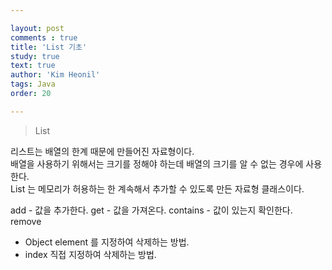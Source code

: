 ```yaml
---

layout: post
comments : true
title: 'List 기초'
study: true
text: true
author: 'Kim Heonil'
tags: Java
order: 20

---
```


> List <br>

리스트는 배열의 한계 때문에 만들어진 자료형이다. <br>
배열을 사용하기 위해서는 크기를 정해야 하는데 배열의 크기를 알 수 없는 경우에 사용한다. <br>
List 는 메모리가 허용하는 한 계속해서 추가할 수 있도록 만든 자료형 클래스이다.

add - 값을 추가한다.
get - 값을 가져온다.
contains - 값이 있는지 확인한다.
remove
- Object element 를 지정하여 삭제하는 방법.
- index 직접 지정하여 삭제하는 방법.


<br><br>